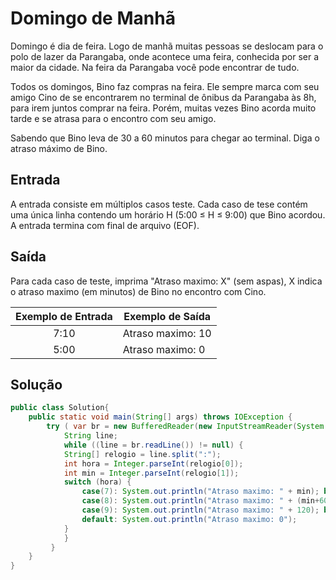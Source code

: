 # Domingo de Manhã

Domingo é dia de feira. Logo de manhã muitas pessoas se deslocam
para o polo de lazer da Parangaba, onde acontece uma feira,
conhecida por ser a maior da cidade. Na feira da Parangaba você
pode encontrar de tudo.

Todos os domingos, Bino faz compras na feira. Ele sempre marca
com seu amigo Cino de se encontrarem no terminal de ônibus da
Parangaba às 8h, para irem juntos comprar na feira. Porém,
muitas vezes Bino acorda muito tarde e se atrasa para o encontro
com seu amigo.

Sabendo que Bino leva de 30 a 60 minutos para chegar ao
terminal. Diga o atraso máximo de Bino.

## Entrada

A entrada consiste em múltiplos casos teste. Cada caso de tese
contém uma única linha contendo um horário H (5:00 ≤ H ≤ 9:00)
que Bino acordou. A entrada termina com final de arquivo (EOF).

## Saída

Para cada caso de teste, imprima "Atraso maximo: X" (sem aspas),
X indica o atraso maximo (em minutos) de Bino no encontro com
Cino.

| Exemplo de Entrada | Exemplo de Saída  |
| :----------------: | ----------------- |
|        7:10        | Atraso maximo: 10 |
|        5:00        | Atraso maximo: 0  |

## Solução

```java
public class Solution{
    public static void main(String[] args) throws IOException {
        try ( var br = new BufferedReader(new InputStreamReader(System.in))) {
            String line;
            while ((line = br.readLine()) != null) {
    		String[] relogio = line.split(":");
    		int hora = Integer.parseInt(relogio[0]);
    		int min = Integer.parseInt(relogio[1]);
    		switch (hora) {
    			case(7): System.out.println("Atraso maximo: " + min); break;
    			case(8): System.out.println("Atraso maximo: " + (min+60)); break;
    			case(9): System.out.println("Atraso maximo: " + 120); break;
    			default: System.out.println("Atraso maximo: 0");
    		}
            }
         }
    }
}
```

